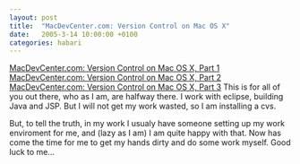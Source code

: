 ```yaml
---
layout: post
title:  "MacDevCenter.com: Version Control on Mac OS X"
date:   2005-3-14 10:00:00 +0100
categories: habari
---
```

<a href="http://www.macdevcenter.com/pub/a/mac/2003/07/18/version_control_one.html">MacDevCenter.com: Version Control on Mac OS X, Part 1</a>
<a href="http://www.macdevcenter.com/pub/a/mac/2003/08/08/version_control_two.html">MacDevCenter.com: Version Control on Mac OS X, Part 2</a>
<a href="http://www.macdevcenter.com/pub/a/mac/2003/08/29/version_control_two.html">MacDevCenter.com: Version Control on Mac OS X, Part 3</a>
This is for all of you out there, who as I am, are halfway there. I work with eclipse, building Java and JSP. But I will not get my work wasted, so I am installing a cvs.

But, to tell the truth, in my work I usualy have someone setting up my work enviroment for me, and (lazy as I am) I am quite happy with that. Now has come the time for me to get my hands dirty and do some work myself. Good luck to me...